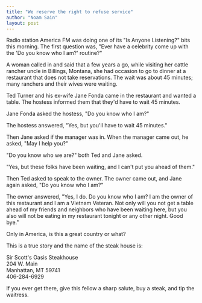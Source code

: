 ```yaml
---
title: "We reserve the right to refuse service"
author: "Noam Sain"
layout: post
---
```


Radio station America FM was doing one of its "Is Anyone Listening?" bits this morning. The first question was, "Ever have a celebrity come up with the 'Do you know who I am?' routine?"

A woman called in and said that a few years a go, while visiting her cattle rancher uncle in Billings, Montana, she had occasion to go to dinner at a restaurant that does not take reservations. The wait was about 45 minutes; many ranchers and their wives were waiting.

Ted Turner and his ex-wife Jane Fonda came in the restaurant and wanted a table. The hostess informed them that they'd have to wait 45 minutes.

Jane Fonda asked the hostess, "Do you know who I am?"

The hostess answered, "Yes, but you'll have to wait 45 minutes."

Then Jane asked if the manager was in. When the manager came out, he asked, "May I help you?"

"Do you know who we are?" both Ted and Jane asked.

"Yes, but these folks have been waiting, and I can't put you ahead of them."

Then Ted asked to speak to the owner. The owner came out, and Jane again asked, "Do you know who I am?"

The owner answered, "Yes, I do. Do you know who I am? I am the owner of this restaurant and I am a Vietnam Veteran. Not only will you not get a table ahead of my friends and neighbors who have been waiting here, but you also will not be eating in my restaurant tonight or any other night. Good bye."

Only in America, is this a great country or what?

This is a true story and the name of the steak house is:

Sir Scott's Oasis Steakhouse<br>
204 W. Main<br>
Manhattan, MT 59741<br>
406-284-6929

If you ever get there, give this fellow a sharp salute, buy a steak, and tip the waitress.
